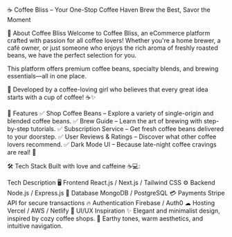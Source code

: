 ☕ Coffee Bliss – Your One-Stop Coffee Haven
Brew the Best, Savor the Moment

🌟 About Coffee Bliss
Welcome to Coffee Bliss, an eCommerce platform crafted with passion for all coffee lovers! Whether you're a home brewer, a café owner, or just someone who enjoys the rich aroma of freshly roasted beans, we have the perfect selection for you.

This platform offers premium coffee beans, specialty blends, and brewing essentials—all in one place.

💖 Developed by a coffee-loving girl who believes that every great idea starts with a cup of coffee! ☕✨

🚀 Features
✅ Shop Coffee Beans – Explore a variety of single-origin and blended coffee beans.
✅ Brew Guide – Learn the art of brewing with step-by-step tutorials.
✅ Subscription Service – Get fresh coffee beans delivered to your doorstep.
✅ User Reviews & Ratings – Discover what other coffee lovers recommend.
✅ Dark Mode UI – Because late-night coffee cravings are real! 🌙

🛠️ Tech Stack
Built with love and caffeine ☕💻:

Tech	Description
🖥 Frontend	React.js / Next.js / Tailwind CSS
⚙️ Backend	Node.js / Express.js
🛒 Database	MongoDB / PostgreSQL
💳 Payments	Stripe API for secure transactions
🔥 Authentication	Firebase / Auth0
☁ Hosting	Vercel / AWS / Netlify
🎨 UI/UX Inspiration
✨ Elegant and minimalist design, inspired by cozy coffee shops.
🖤 Earthy tones, warm aesthetics, and intuitive navigation.
